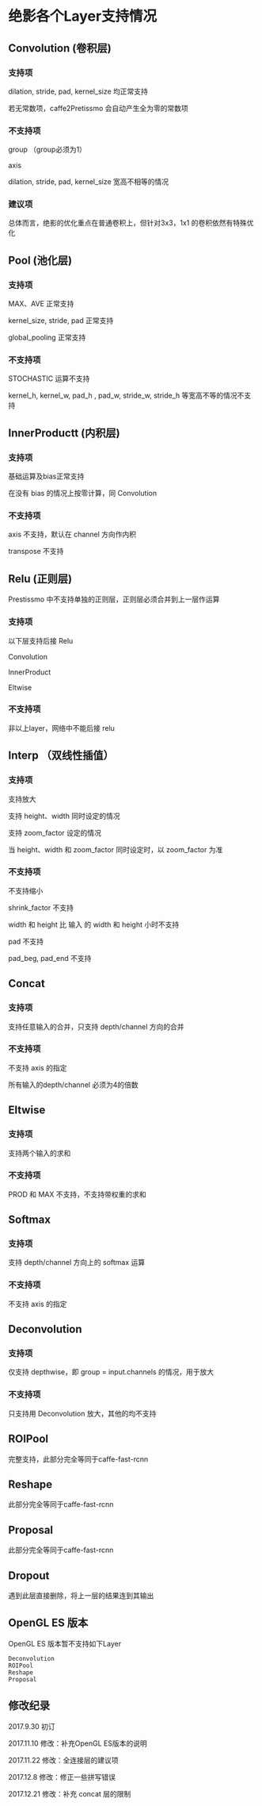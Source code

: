 # 绝影各个Layer支持情况
## Convolution (卷积层)
### 支持项
dilation, stride, pad, kernel_size 均正常支持

若无常数项，caffe2Pretissmo 会自动产生全为零的常数项

### 不支持项
group （group必须为1）

axis

dilation, stride, pad, kernel_size 宽高不相等的情况

### 建议项
总体而言，绝影的优化重点在普通卷积上，但针对3x3，1x1 的卷积依然有特殊优化


## Pool (池化层)
### 支持项
MAX、AVE 正常支持

kernel_size, stride, pad 正常支持

global_pooling 正常支持

### 不支持项
STOCHASTIC 运算不支持

kernel_h, kernel_w, pad_h , pad_w, stride_w, stride_h 等宽高不等的情况不支持

## InnerProductt (内积层)
### 支持项
基础运算及bias正常支持

在没有 bias 的情况上按零计算，同 Convolution

### 不支持项
axis 不支持，默认在 channel 方向作内积

transpose 不支持

## Relu (正则层)
Prestissmo 中不支持单独的正则层，正则层必须合并到上一层作运算
### 支持项
以下层支持后接 Relu

Convolution

InnerProduct

Eltwise

### 不支持项
非以上layer，网络中不能后接 relu

## Interp （双线性插值）
### 支持项
支持放大

支持 height、width 同时设定的情况

支持 zoom_factor 设定的情况

当 height、width 和 zoom_factor 同时设定时，以 zoom_factor 为准


### 不支持项
不支持缩小

shrink_factor 不支持

width 和 height 比 输入 的 width 和 height 小时不支持

pad 不支持

pad_beg, pad_end 不支持


## Concat
### 支持项
支持任意输入的合并，只支持 depth/channel 方向的合并

### 不支持项
不支持 axis 的指定

所有输入的depth/channel 必须为4的倍数

## Eltwise
### 支持项
支持两个输入的求和

### 不支持项
PROD 和 MAX 不支持，不支持带权重的求和


## Softmax
### 支持项
支持 depth/channel 方向上的 softmax 运算
### 不支持项
不支持 axis 的指定


## Deconvolution
### 支持项
仅支持 depthwise，即 group = input.channels 的情况，用于放大

### 不支持项
只支持用 Deconvolution 放大，其他的均不支持


## ROIPool
完整支持，此部分完全等同于caffe-fast-rcnn


## Reshape
此部分完全等同于caffe-fast-rcnn

## Proposal
此部分完全等同于caffe-fast-rcnn


## Dropout
遇到此层直接删除，将上一层的结果连到其输出


## OpenGL ES 版本
OpenGL ES 版本暂不支持如下Layer
```
Deconvolution
ROIPool
Reshape
Proposal
```

## 修改纪录
2017.9.30 初订

2017.11.10 修改：补充OpenGL ES版本的说明

2017.11.22 修改：全连接层的建议项

2017.12.8 修改：修正一些拼写错误

2017.12.21 修改：补充 concat 层的限制
